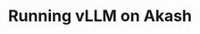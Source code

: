 ---
categories: ["Guides"]
tags: ["AI & ML"]
weight: 1
title: "Running vLLM on Akash"
linkTitle: "vLLM"
---